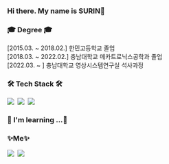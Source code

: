 ### Hi there. My name is SURIN🙌

<h3 >🎓 Degree 🎓 </h3>
<p>
  [2015.03. ~ 2018.02.] 한민고등학교 졸업
  <br>
  [2018.03. ~ 2022.02.] 충남대학교 메카트로닉스공학과 졸업
  <br>
  [2022.03. ~         ] 충남대학교 영상시스템연구실 석사과정
</p>

<h3 >🛠 Tech Stack 🛠 </h3>
<p>
  <img src="https://img.shields.io/badge/C-A8B9CC?style=flat-square&logo=C&logoColor=white"/></a>&nbsp 
  <img src="https://img.shields.io/badge/C++-00599C?style=flat-square&logo=C%2B%2B&logoColor=white"/></a>&nbsp 
  <img src="https://img.shields.io/badge/Python-3766AB?style=flat-square&logo=Python&logoColor=white"/></a>&nbsp 
</p>

<h3 >🌱 I'm learning ...🌱</h3>
<p>
</p>

<h3 > ✨Me✨</h3>
<p>
  <a href="https://blog.naver.com/tnfls815"><img src="https://img.shields.io/badge/Naver%20Blog-03C75A?style=flat-square&logo=Naver&logoColor=white&link=https://blog.naver.com/tnfls815"/></a>&nbsp
  <a href="mailto:tnfls815@naver.com"><img src="https://img.shields.io/badge/Mail-d14836?style=flat-square&logo=Gmail&logoColor=white&link=tnfls815@naver.com"/></a>
</p>
